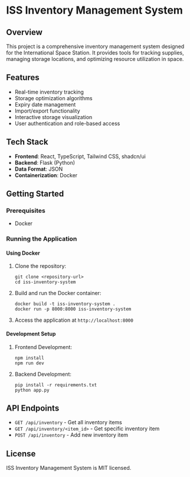 
# ISS Inventory Management System

## Overview
This project is a comprehensive inventory management system designed for the International Space Station. It provides tools for tracking supplies, managing storage locations, and optimizing resource utilization in space.

## Features
- Real-time inventory tracking
- Storage optimization algorithms
- Expiry date management
- Import/export functionality
- Interactive storage visualization
- User authentication and role-based access

## Tech Stack
- **Frontend**: React, TypeScript, Tailwind CSS, shadcn/ui
- **Backend**: Flask (Python)
- **Data Format**: JSON
- **Containerization**: Docker

## Getting Started

### Prerequisites
- Docker

### Running the Application

#### Using Docker
1. Clone the repository:
   ```
   git clone <repository-url>
   cd iss-inventory-system
   ```

2. Build and run the Docker container:
   ```
   docker build -t iss-inventory-system .
   docker run -p 8000:8000 iss-inventory-system
   ```

3. Access the application at `http://localhost:8000`

#### Development Setup
1. Frontend Development:
   ```
   npm install
   npm run dev
   ```

2. Backend Development:
   ```
   pip install -r requirements.txt
   python app.py
   ```

## API Endpoints
- `GET /api/inventory` - Get all inventory items
- `GET /api/inventory/<item_id>` - Get specific inventory item
- `POST /api/inventory` - Add new inventory item

## License
ISS Inventory Management System is MIT licensed.
